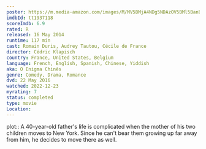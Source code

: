 ```yaml
---
poster: https://m.media-amazon.com/images/M/MV5BMjA4NDg5NDAzOV5BMl5BanBnXkFtZTgwNDUwNjY1MTE@._V1_SX300.jpg 
imdbId: tt1937118 
scoreImdb: 6.9 
rated: R
released: 16 May 2014 
runtime: 117 min 
cast: Romain Duris, Audrey Tautou, Cécile de France 
director: Cédric Klapisch 
country: France, United States, Belgium
language: French, English, Spanish, Chinese, Yiddish
aka: O Enigma Chinês
genre: Comedy, Drama, Romance 
dvd: 22 May 2016
watched: 2022-12-23
myrating: 7
status: completed
type: movie
Location:
---
```


plot:: A 40-year-old father's life is complicated when the mother of his two children moves to New York. Since he can't bear them growing up far away from him, he decides to move there as well.